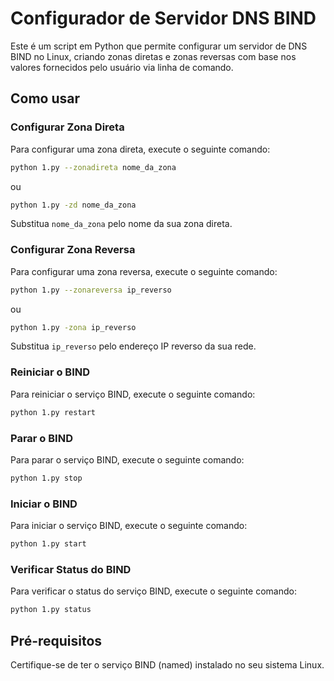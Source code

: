 # Configurador de Servidor DNS BIND

Este é um script em Python que permite configurar um servidor de DNS BIND no Linux, criando zonas diretas e zonas reversas com base nos valores fornecidos pelo usuário via linha de comando.

## Como usar

### Configurar Zona Direta

Para configurar uma zona direta, execute o seguinte comando:

```bash
python 1.py --zonadireta nome_da_zona
```

ou

```bash
python 1.py -zd nome_da_zona
```

Substitua `nome_da_zona` pelo nome da sua zona direta.

### Configurar Zona Reversa

Para configurar uma zona reversa, execute o seguinte comando:

```bash
python 1.py --zonareversa ip_reverso
```

ou

```bash
python 1.py -zona ip_reverso
```

Substitua `ip_reverso` pelo endereço IP reverso da sua rede.

### Reiniciar o BIND

Para reiniciar o serviço BIND, execute o seguinte comando:

```bash
python 1.py restart
```

### Parar o BIND

Para parar o serviço BIND, execute o seguinte comando:

```bash
python 1.py stop
```

### Iniciar o BIND

Para iniciar o serviço BIND, execute o seguinte comando:

```bash
python 1.py start
```

### Verificar Status do BIND

Para verificar o status do serviço BIND, execute o seguinte comando:

```bash
python 1.py status
```

## Pré-requisitos

Certifique-se de ter o serviço BIND (named) instalado no seu sistema Linux.
